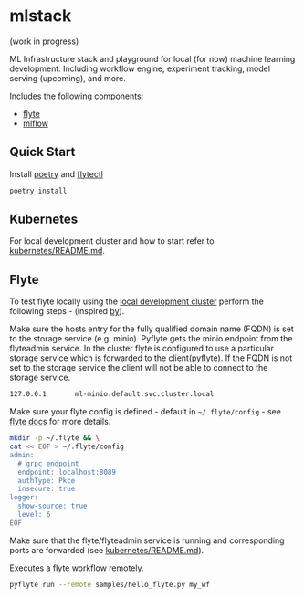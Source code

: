 # mlstack

(work in progress)

ML Infrastructure stack and playground for local (for now) machine learning development. Including workflow engine, experiment tracking, model serving (upcoming), and more.

Includes the following components:

* [flyte](https://flyte.org/)
* [mlflow](https://mlflow.org/)

## Quick Start

Install [poetry](https://python-poetry.org/docs/#installation) and [flytectl](https://docs.flyte.org/projects/cookbook/en/latest/index.html)

```bash
poetry install
```

## Kubernetes

For local development cluster and how to start refer to [kubernetes/README.md](kubernetes/README.md).

## Flyte

To test flyte locally using the [local development cluster](kubernetes/README.md) perform the following steps - (inspired [by](https://github.com/davidmirror-ops/flyte-the-hard-way/blob/main/docs/on-premises/002-install-local-flyte.md)).

Make sure the hosts entry for the fully qualified domain name (FQDN) is set to the storage service (e.g. minio). Pyflyte gets the minio endpoint from the flyteadmin service. In the cluster flyte is configured to use a particular storage service which is forwarded to the client(pyflyte). If the FQDN is not set to the storage service the client will not be able to connect to the storage service.

```bash
127.0.0.1       ml-minio.default.svc.cluster.local
```

Make sure your flyte config is defined - default in `~/.flyte/config` - see [flyte docs](https://docs.flyte.org/projects/flytekit/en/latest/configuration.html) for more details.

```bash
mkdir -p ~/.flyte && \
cat << EOF > ~/.flyte/config
admin:
  # grpc endpoint
  endpoint: localhost:8089
  authType: Pkce
  insecure: true
logger:
  show-source: true
  level: 6
EOF
```

Make sure that the flyte/flyteadmin service is running and corresponding ports are forwarded (see [kubernetes/README.md](kubernetes/README.md)).

Executes a flyte workflow remotely.

```bash
pyflyte run --remote samples/hello_flyte.py my_wf
```
